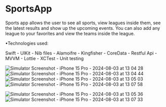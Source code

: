 # SportsApp

Sports app allows the user to see all sports, view leagues inside them, 
see the latest results and show up the upcoming events. 
You can also add any league to your favorites and view the teams inside the league.

•Technologies used:

Swift - UIKit - Nib files - Alamoifre - Kingfisher - CoreData - Restful Api - MVVM - Lottie - XCTest - Unit testing



![Simulator Screenshot - iPhone 15 Pro - 2024-08-03 at 13 04 28](https://github.com/user-attachments/assets/95a2eda0-c399-4084-81f0-344ffa210809)
![Simulator Screenshot - iPhone 15 Pro - 2024-08-03 at 13 04 44](https://github.com/user-attachments/assets/e3f500e8-ee1a-49a5-b70d-2fcf1c0c635d)
![Simulator Screenshot - iPhone 15 Pro - 2024-08-03 at 13 05 03](https://github.com/user-attachments/assets/95ec053a-6fdb-44c9-8b06-d861bb3b8c15)
![Simulator Screenshot - iPhone 15 Pro - 2024-08-03 at 13 07 58](https://github.com/user-attachments/assets/ff187858-9d16-40e5-95ae-6976b8eff09f)

![Simulator Screenshot - iPhone 15 Pro - 2024-08-03 at 13 05 36](https://github.com/user-attachments/assets/b73642d3-b95e-4af6-b1b5-dfc9e9e9e5f1)
![Simulator Screenshot - iPhone 15 Pro - 2024-08-03 at 13 07 33](https://github.com/user-attachments/assets/721a4651-a7ee-4306-8125-c7772dffa027)

